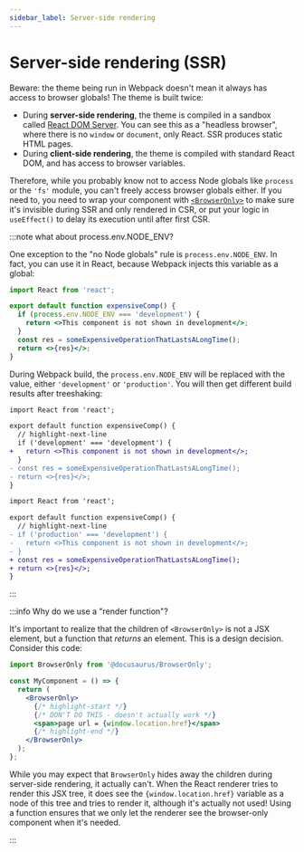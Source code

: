 ```yaml
---
sidebar_label: Server-side rendering
---
```


# Server-side rendering (SSR)

Beware: the theme being run in Webpack doesn't mean it always has access to browser globals! The theme is built twice:

- During **server-side rendering**, the theme is compiled in a sandbox called [React DOM Server](https://reactjs.org/docs/react-dom-server.html). You can see this as a "headless browser", where there is no `window` or `document`, only React. SSR produces static HTML pages.
- During **client-side rendering**, the theme is compiled with standard React DOM, and has access to browser variables.

Therefore, while you probably know not to access Node globals like `process` or the `'fs'` module, you can't freely access browser globals either. If you need to, you need to wrap your component with [`<BrowserOnly>`](../docusaurus-core.md#browseronly) to make sure it's invisible during SSR and only rendered in CSR, or put your logic in `useEffect()` to delay its execution until after first CSR.

:::note what about process.env.NODE_ENV?

One exception to the "no Node globals" rule is `process.env.NODE_ENV`. In fact, you can use it in React, because Webpack injects this variable as a global:

```jsx
import React from 'react';

export default function expensiveComp() {
  if (process.env.NODE_ENV === 'development') {
    return <>This component is not shown in development</>;
  }
  const res = someExpensiveOperationThatLastsALongTime();
  return <>{res}</>;
}
```

During Webpack build, the `process.env.NODE_ENV` will be replaced with the value, either `'development'` or `'production'`. You will then get different build results after treeshaking:

<Tabs>
<TabItem value="Development">

```diff
import React from 'react';

export default function expensiveComp() {
  // highlight-next-line
  if ('development' === 'development') {
+   return <>This component is not shown in development</>;
  }
- const res = someExpensiveOperationThatLastsALongTime();
- return <>{res}</>;
}
```

</TabItem>
<TabItem value="Production">

```diff
import React from 'react';

export default function expensiveComp() {
  // highlight-next-line
- if ('production' === 'development') {
-   return <>This component is not shown in development</>;
- }
+ const res = someExpensiveOperationThatLastsALongTime();
+ return <>{res}</>;
}
```

</TabItem>
</Tabs>

:::

:::info Why do we use a "render function"?

It's important to realize that the children of `<BrowserOnly>` is not a JSX element, but a function that _returns_ an element. This is a design decision. Consider this code:

```jsx
import BrowserOnly from '@docusaurus/BrowserOnly';

const MyComponent = () => {
  return (
    <BrowserOnly>
      {/* highlight-start */}
      {/* DON'T DO THIS - doesn't actually work */}
      <span>page url = {window.location.href}</span>
      {/* highlight-end */}
    </BrowserOnly>
  );
};
```

While you may expect that `BrowserOnly` hides away the children during server-side rendering, it actually can't. When the React renderer tries to render this JSX tree, it does see the `{window.location.href}` variable as a node of this tree and tries to render it, although it's actually not used! Using a function ensures that we only let the renderer see the browser-only component when it's needed.

:::
